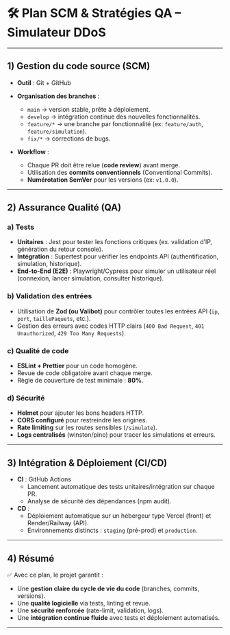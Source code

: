 # 🛠️ Plan SCM & Stratégies QA – Simulateur DDoS

---

## 1) Gestion du code source (SCM)

- **Outil** : Git + GitHub  
- **Organisation des branches** :  
  - `main` → version stable, prête à déploiement.  
  - `develop` → intégration continue des nouvelles fonctionnalités.  
  - `feature/*` → une branche par fonctionnalité (ex: `feature/auth`, `feature/simulation`).  
  - `fix/*` → corrections de bugs.  

- **Workflow** :  
  - Chaque PR doit être relue (**code review**) avant merge.  
  - Utilisation des **commits conventionnels** (Conventional Commits).  
  - **Numérotation SemVer** pour les versions (ex: `v1.0.0`).  

---

## 2) Assurance Qualité (QA)

### a) Tests
- **Unitaires** : Jest pour tester les fonctions critiques (ex. validation d’IP, génération du retour console).  
- **Intégration** : Supertest pour vérifier les endpoints API (authentification, simulation, historique).  
- **End-to-End (E2E)** : Playwright/Cypress pour simuler un utilisateur réel (connexion, lancer simulation, consulter historique).  

### b) Validation des entrées
- Utilisation de **Zod (ou Valibot)** pour contrôler toutes les entrées API (`ip`, `port`, `taillePaquets`, etc.).  
- Gestion des erreurs avec codes HTTP clairs (`400 Bad Request`, `401 Unauthorized`, `429 Too Many Requests`).  

### c) Qualité de code
- **ESLint + Prettier** pour un code homogène.  
- Revue de code obligatoire avant chaque merge.  
- Règle de couverture de test minimale : **80%**.  

### d) Sécurité
- **Helmet** pour ajouter les bons headers HTTP.  
- **CORS configuré** pour restreindre les origines.  
- **Rate limiting** sur les routes sensibles (`/simulate`).  
- **Logs centralisés** (winston/pino) pour tracer les simulations et erreurs.  

---

## 3) Intégration & Déploiement (CI/CD)

- **CI** : GitHub Actions  
  - Lancement automatique des tests unitaires/intégration sur chaque PR.  
  - Analyse de sécurité des dépendances (npm audit).  
- **CD** :  
  - Déploiement automatique sur un hébergeur type Vercel (front) et Render/Railway (API).  
  - Environnements distincts : `staging` (pré-prod) et `production`.  

---

## 4) Résumé

✅ Avec ce plan, le projet garantit :  
- Une **gestion claire du cycle de vie du code** (branches, commits, versions).  
- Une **qualité logicielle** via tests, linting et revue.  
- Une **sécurité renforcée** (rate-limit, validation, logs).  
- Une **intégration continue fluide** avec tests et déploiement automatisés.  

---
